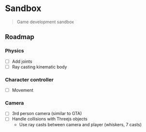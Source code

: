 # Sandbox

> Game development sandbox

## Roadmap

### Physics

- [ ] Add joints
- [ ] Ray casting kinematic body

### Character controller

- [ ] Movement

### Camera

- [ ] 3rd person camera (similar to GTA)
- [ ] Handle collisions with Threejs objects
  - Use ray casts between camera and player (whiskers, 7 casts)
